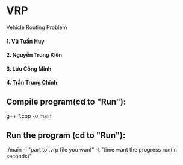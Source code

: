 # VRP
Vehicle Routing Problem

#### 1. Vũ Tuấn Huy
#### 2. Nguyễn Trung Kiên
#### 3. Lưu Công Minh
#### 4. Trần Trung Chính

## Compile program(cd to "Run"):
g++ *.cpp -o main

## Run the program (cd to "Run"):
./main -i "part to .vrp file you want" -t "time want the progress run(in seconds)"
